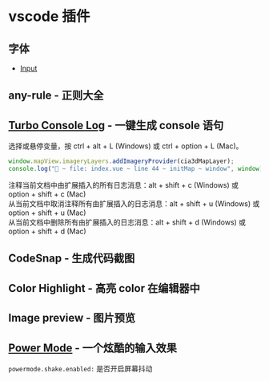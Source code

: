 # vscode 插件

## 字体

- [Input](https://input.djr.com/)

## any-rule - 正则大全

## [Turbo Console Log](https://marketplace.visualstudio.com/items?itemName=ChakrounAnas.turbo-console-log) - 一键生成 console 语句

选择或悬停变量，按 ctrl + alt + L (Windows) 或 ctrl + option + L (Mac)。

```js
window.mapView.imageryLayers.addImageryProvider(cia3dMapLayer);
console.log("🚀 ~ file: index.vue ~ line 44 ~ initMap ~ window", window);
```

注释当前文档中由扩展插入的所有日志消息：alt + shift + c (Windows) 或 option + shift + c (Mac)  
从当前文档中取消注释所有由扩展插入的日志消息：alt + shift + u (Windows) 或 option + shift + u (Mac)  
从当前文档中删除所有由扩展插入的日志消息：alt + shift + d (Windows) 或 option + shift + d (Mac)

## CodeSnap - 生成代码截图

## Color Highlight - 高亮 color 在编辑器中

## Image preview - 图片预览

## [Power Mode](https://marketplace.visualstudio.com/items?itemName=hoovercj.vscode-power-mode) - 一个炫酷的输入效果

`powermode.shake.enabled:` 是否开启屏幕抖动
